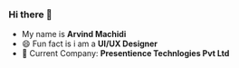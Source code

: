 ### Hi there 👋

- My name is **Arvind Machidi**
- 😄 Fun fact is i am a **UI/UX Designer**
- 💼 Current Company: **Presentience Technlogies Pvt Ltd**

 
